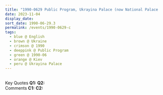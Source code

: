 ```yaml
---
title: "1990-0629 Public Program, Ukrayina Palace (now National Palace of Arts Ukraina), Chervonoarmiys'ka (now Velyka Vasyl'kivs'ka) Street 103 Kiev, Ukraine"
date: 2023-11-04
display_date: 
sort_date: 1990-06-29.3
permalink: /events/1990-0629-c
tags:
  - blue @ English
  - brown @ Ukraine
  - crimson @ 1990
  - deeppink @ Public Program
  - green @ 1990-06
  - orange @ Kiev
  - peru @ Ukrayina Palace
---
```


<br>

<wave-list>
  <list-title color="DarkSeaGreen" width="55">Key Quotes</list-title>
  <list-item color="BlanchedAlmond" width="280"><b>Q1:</b> <i></i></list-item>
  <list-item color="Lavender" width="280"><b>Q2:</b> <i></i></list-item>
</wave-list>

<br>

<wave-list>
  <list-title color="DarkSeaGreen" width="55">Comments</list-title>
  <list-item color="BlanchedAlmond" width="280"><b>C1:</b> <i></i></list-item>
  <list-item color="Lavender" width="280"><b>C2:</b> <i></i></list-item>
</wave-list>